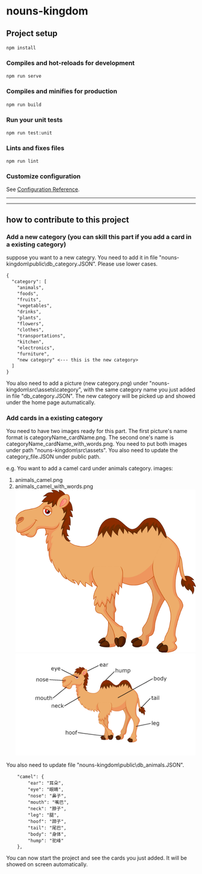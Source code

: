 # nouns-kingdom

## Project setup
```
npm install
```

### Compiles and hot-reloads for development
```
npm run serve
```

### Compiles and minifies for production
```
npm run build
```

### Run your unit tests
```
npm run test:unit
```

### Lints and fixes files
```
npm run lint
```

### Customize configuration
See [Configuration Reference](https://cli.vuejs.org/config/).

---
---
## how to contribute to this project
### Add a new category (you can skill this part if you add a card in a existing category)
suppose you want to a new categry. You need to add it in file "nouns-kingdom\public\db_category.JSON". Please use lower cases.
```
{
  "category": [
    "animals",
    "foods",
    "fruits",
    "vegetables",
    "drinks",
    "plants", 
    "flowers",
    "clothes",
    "transportations",
    "kitchen",
    "electronics",
    "furniture",
    "new category" <--- this is the new category>
  ]
}
```
You also need to add a picture (new category.png) under "nouns-kingdom\src\assets\category", with the same category name you just added in file "db_category.JSON". The new category will be picked up and showed under the home page autumatically.

### Add cards in a existing category
You need to have two images ready for this part. The first picture's name format is categoryName_cardName.png. The second one's name is categoryName_cardName_with_words.png. You need to put both images under path "nouns-kingdom\src\assets". You also need to update the category_file.JSON under public path.

e.g. You want to add a camel card under animals category.
images:
1. animals_camel.png
1. animals_camel_with_words.png
![Text](./src/assets/animals_camel.png)
![Text](./src/assets/animals_camel_with_words.png)

You also need to update file "nouns-kingdom\public\db_animals.JSON".
```
    "camel": {
        "ear": "耳朵",
        "eye": "眼睛",
        "nose": "鼻子",
        "mouth": "嘴巴",
        "neck": "脖子",
        "leg": "腿",
        "hoof": "蹄子",
        "tail": "尾巴",
        "body": "身体",
        "hump": "驼峰"
    },
```
You can now start the project and see the cards you just added. It will be showed on screen automatically.